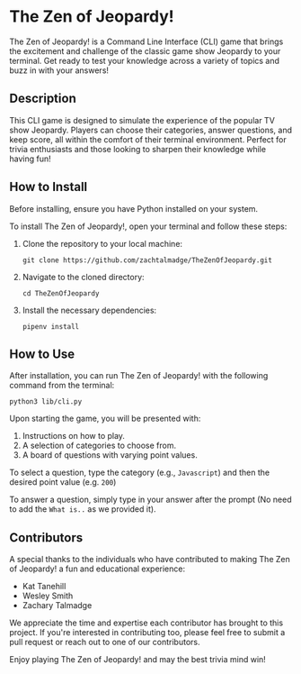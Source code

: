 # The Zen of Jeopardy!

The Zen of Jeopardy! is a Command Line Interface (CLI) game that brings the excitement and challenge of the classic game show Jeopardy to your terminal. Get ready to test your knowledge across a variety of topics and buzz in with your answers!

## Description

This CLI game is designed to simulate the experience of the popular TV show Jeopardy. Players can choose their categories, answer questions, and keep score, all within the comfort of their terminal environment. Perfect for trivia enthusiasts and those looking to sharpen their knowledge while having fun!

## How to Install

Before installing, ensure you have Python installed on your system.

To install The Zen of Jeopardy!, open your terminal and follow these steps:

1. Clone the repository to your local machine:
   ```
   git clone https://github.com/zachtalmadge/TheZenOfJeopardy.git
   ```
2. Navigate to the cloned directory:
   ```
   cd TheZenOfJeopardy
   ```
3. Install the necessary dependencies:
   ```
   pipenv install
   ```

## How to Use

After installation, you can run The Zen of Jeopardy! with the following command from the terminal:

```
python3 lib/cli.py
```

Upon starting the game, you will be presented with:

1. Instructions on how to play.
2. A selection of categories to choose from.
3. A board of questions with varying point values.

To select a question, type the category (e.g., `Javascript`) and then the desired point value (e.g. `200`)

To answer a question, simply type in your answer after the prompt (No need to add the `What is..` as we provided it).

## Contributors

A special thanks to the individuals who have contributed to making The Zen of Jeopardy! a fun and educational experience:

- Kat Tanehill
- Wesley Smith
- Zachary Talmadge

We appreciate the time and expertise each contributor has brought to this project. If you're interested in contributing too, please feel free to submit a pull request or reach out to one of our contributors.

Enjoy playing The Zen of Jeopardy! and may the best trivia mind win!